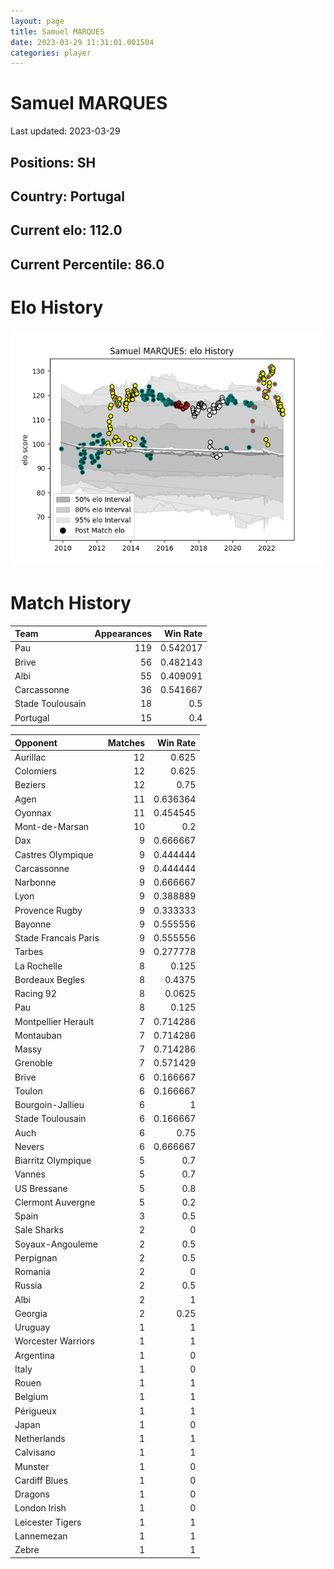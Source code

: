 ```yaml
---  
layout: page  
title: Samuel MARQUES  
date: 2023-03-29 11:31:01.001504  
categories: player  
---
```

# Samuel MARQUES


Last updated: 2023-03-29
## Positions: SH

## Country: Portugal

## Current elo: 112.0

## Current Percentile: 86.0

# Elo History


![elo history](history_SamuelMARQUES.png)
# Match History


| Team             |   Appearances |   Win Rate |
|:-----------------|--------------:|-----------:|
| Pau              |           119 |   0.542017 |
| Brive            |            56 |   0.482143 |
| Albi             |            55 |   0.409091 |
| Carcassonne      |            36 |   0.541667 |
| Stade Toulousain |            18 |   0.5      |
| Portugal         |            15 |   0.4      |

| Opponent             |   Matches |   Win Rate |
|:---------------------|----------:|-----------:|
| Aurillac             |        12 |   0.625    |
| Colomiers            |        12 |   0.625    |
| Beziers              |        12 |   0.75     |
| Agen                 |        11 |   0.636364 |
| Oyonnax              |        11 |   0.454545 |
| Mont-de-Marsan       |        10 |   0.2      |
| Dax                  |         9 |   0.666667 |
| Castres Olympique    |         9 |   0.444444 |
| Carcassonne          |         9 |   0.444444 |
| Narbonne             |         9 |   0.666667 |
| Lyon                 |         9 |   0.388889 |
| Provence Rugby       |         9 |   0.333333 |
| Bayonne              |         9 |   0.555556 |
| Stade Francais Paris |         9 |   0.555556 |
| Tarbes               |         9 |   0.277778 |
| La Rochelle          |         8 |   0.125    |
| Bordeaux Begles      |         8 |   0.4375   |
| Racing 92            |         8 |   0.0625   |
| Pau                  |         8 |   0.125    |
| Montpellier Herault  |         7 |   0.714286 |
| Montauban            |         7 |   0.714286 |
| Massy                |         7 |   0.714286 |
| Grenoble             |         7 |   0.571429 |
| Brive                |         6 |   0.166667 |
| Toulon               |         6 |   0.166667 |
| Bourgoin-Jallieu     |         6 |   1        |
| Stade Toulousain     |         6 |   0.166667 |
| Auch                 |         6 |   0.75     |
| Nevers               |         6 |   0.666667 |
| Biarritz Olympique   |         5 |   0.7      |
| Vannes               |         5 |   0.7      |
| US Bressane          |         5 |   0.8      |
| Clermont Auvergne    |         5 |   0.2      |
| Spain                |         3 |   0.5      |
| Sale Sharks          |         2 |   0        |
| Soyaux-Angouleme     |         2 |   0.5      |
| Perpignan            |         2 |   0.5      |
| Romania              |         2 |   0        |
| Russia               |         2 |   0.5      |
| Albi                 |         2 |   1        |
| Georgia              |         2 |   0.25     |
| Uruguay              |         1 |   1        |
| Worcester Warriors   |         1 |   1        |
| Argentina            |         1 |   0        |
| Italy                |         1 |   0        |
| Rouen                |         1 |   1        |
| Belgium              |         1 |   1        |
| Périgueux            |         1 |   1        |
| Japan                |         1 |   0        |
| Netherlands          |         1 |   1        |
| Calvisano            |         1 |   1        |
| Munster              |         1 |   0        |
| Cardiff Blues        |         1 |   0        |
| Dragons              |         1 |   0        |
| London Irish         |         1 |   0        |
| Leicester Tigers     |         1 |   1        |
| Lannemezan           |         1 |   1        |
| Zebre                |         1 |   1        |
